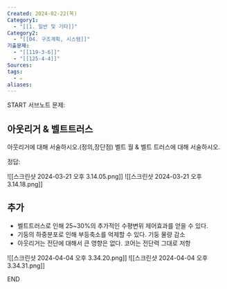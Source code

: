 ```yaml
---
Created: 2024-02-22(목)
Category1:
  - "[[1. 일반 및 기타]]"
Category2:
  - "[[04. 구조계획, 시스템]]"
기출문제:
  - "[[119-3-6]]"
  - "[[125-4-4]]"
Sources: 
tags:
  - ✏️
aliases:
---
```

START
서브노트
문제:  
## 아웃리거 & 벨트트러스 

아웃리거에 대해 서술하시오.(정의,장단점)
벨트 월 & 벨트 트러스에 대해 서술하시오.

정답: 


![[스크린샷 2024-03-21 오후 3.14.05.png]]
![[스크린샷 2024-03-21 오후 3.14.18.png]]
## 추가
- 벨트트러스로 인해 25~30%의 추가적인 수평변위 제어효과를 얻을 수 있다.
- 기둥의 하중분포로 인해 부등축소를 억제할 수 있다. 기둥 물량 감소
- 아웃리거는 전단에 대해서 큰 영향은 없다. 코어는 전단력 그대로 저항

![[스크린샷 2024-04-04 오후 3.34.20.png]]
![[스크린샷 2024-04-04 오후 3.34.31.png]]
<!--ID: 1689951905360-->
END